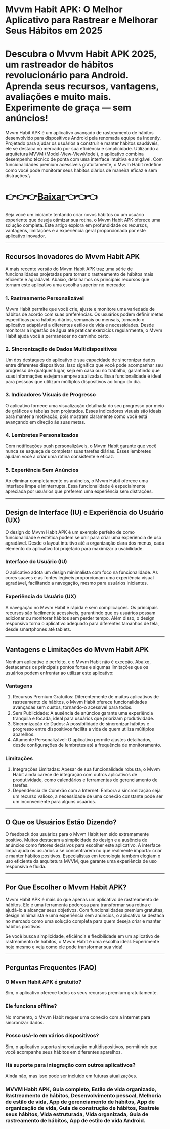 # Mvvm Habit APK: O Melhor Aplicativo para Rastrear e Melhorar Seus Hábitos em 2025
# Descubra o Mvvm Habit APK 2025, um rastreador de hábitos revolucionário para Android. Aprenda seus recursos, vantagens, avaliações e muito mais. Experimente de graça — sem anúncios!



Mvvm Habit APK é um aplicativo avançado de rastreamento de hábitos desenvolvido para dispositivos Android pela renomada equipe da Indently. Projetado para ajudar os usuários a construir e manter hábitos saudáveis, ele se destaca no mercado por sua eficiência e simplicidade. Utilizando a arquitetura MVVM (Model-View-ViewModel), o aplicativo combina desempenho técnico de ponta com uma interface intuitiva e amigável. Com funcionalidades premium acessíveis gratuitamente, o Mvvm Habit redefine como você pode monitorar seus hábitos diários de maneira eficaz e sem distrações.\

# 👉👉👉[Baixar](https://www-rupesholee-com-np.translate.goog/2025/01/mvvmhabit-apk.html?_x_tr_sl=en&_x_tr_tl=es&_x_tr_hl=en-US&_x_tr_pto=wapp)👈👈👈

Seja você um iniciante tentando criar novos hábitos ou um usuário experiente que deseja otimizar sua rotina, o Mvvm Habit APK oferece uma solução completa. Este artigo explora em profundidade os recursos, vantagens, limitações e a experiência geral proporcionada por este aplicativo inovador.

---

## Recursos Inovadores do Mvvm Habit APK

A mais recente versão do Mvvm Habit APK traz uma série de funcionalidades projetadas para tornar o rastreamento de hábitos mais eficiente e agradável. Abaixo, detalhamos os principais recursos que tornam este aplicativo uma escolha superior no mercado:

### 1. Rastreamento Personalizável
Mvvm Habit permite que você crie, ajuste e monitore uma variedade de hábitos de acordo com suas preferências. Os usuários podem definir metas específicas para hábitos diários, semanais ou mensais, tornando o aplicativo adaptável a diferentes estilos de vida e necessidades. Desde monitorar a ingestão de água até praticar exercícios regularmente, o Mvvm Habit ajuda você a permanecer no caminho certo.

### 2. Sincronização de Dados Multidispositivos
Um dos destaques do aplicativo é sua capacidade de sincronizar dados entre diferentes dispositivos. Isso significa que você pode acompanhar seu progresso de qualquer lugar, seja em casa ou no trabalho, garantindo que suas informações estejam sempre atualizadas. Essa funcionalidade é ideal para pessoas que utilizam múltiplos dispositivos ao longo do dia.

### 3. Indicadores Visuais de Progresso
O aplicativo fornece uma visualização detalhada do seu progresso por meio de gráficos e tabelas bem projetados. Esses indicadores visuais são ideais para manter a motivação, pois mostram claramente como você está avançando em direção às suas metas.

### 4. Lembretes Personalizados
Com notificações push personalizáveis, o Mvvm Habit garante que você nunca se esqueça de completar suas tarefas diárias. Esses lembretes ajudam você a criar uma rotina consistente e eficaz.

### 5. Experiência Sem Anúncios
Ao eliminar completamente os anúncios, o Mvvm Habit oferece uma interface limpa e ininterrupta. Essa funcionalidade é especialmente apreciada por usuários que preferem uma experiência sem distrações.

---

## Design de Interface (IU) e Experiência do Usuário (UX)

O design do Mvvm Habit APK é um exemplo perfeito de como funcionalidade e estética podem se unir para criar uma experiência de uso agradável. Desde o layout intuitivo até a organização clara dos menus, cada elemento do aplicativo foi projetado para maximizar a usabilidade.

### Interface do Usuário (IU)
O aplicativo adota um design minimalista com foco na funcionalidade. As cores suaves e as fontes legíveis proporcionam uma experiência visual agradável, facilitando a navegação, mesmo para usuários iniciantes.

### Experiência do Usuário (UX)
A navegação no Mvvm Habit é rápida e sem complicações. Os principais recursos são facilmente acessíveis, garantindo que os usuários possam adicionar ou monitorar hábitos sem perder tempo. Além disso, o design responsivo torna o aplicativo adequado para diferentes tamanhos de tela, desde smartphones até tablets.

---

## Vantagens e Limitações do Mvvm Habit APK

Nenhum aplicativo é perfeito, e o Mvvm Habit não é exceção. Abaixo, destacamos os principais pontos fortes e algumas limitações que os usuários podem enfrentar ao utilizar este aplicativo:

### Vantagens
1. Recursos Premium Gratuitos: Diferentemente de muitos aplicativos de rastreamento de hábitos, o Mvvm Habit oferece funcionalidades avançadas sem custos, tornando-o acessível para todos.
2. Sem Publicidade: A ausência de anúncios garante uma experiência tranquila e focada, ideal para usuários que priorizam produtividade.
3. Sincronização de Dados: A possibilidade de sincronizar hábitos e progresso entre dispositivos facilita a vida de quem utiliza múltiplos aparelhos.
4. Altamente Personalizável: O aplicativo permite ajustes detalhados, desde configurações de lembretes até a frequência de monitoramento.

### Limitações
1. Integrações Limitadas: Apesar de sua funcionalidade robusta, o Mvvm Habit ainda carece de integração com outros aplicativos de produtividade, como calendários e ferramentas de gerenciamento de tarefas.
2. Dependência de Conexão com a Internet: Embora a sincronização seja um recurso valioso, a necessidade de uma conexão constante pode ser um inconveniente para alguns usuários.

---

## O Que os Usuários Estão Dizendo?

O feedback dos usuários para o Mvvm Habit tem sido extremamente positivo. Muitos destacam a simplicidade do design e a ausência de anúncios como fatores decisivos para escolher este aplicativo. A interface limpa ajuda os usuários a se concentrarem no que realmente importa: criar e manter hábitos positivos. Especialistas em tecnologia também elogiam o uso eficiente da arquitetura MVVM, que garante uma experiência de uso responsiva e fluida.

---

## Por Que Escolher o Mvvm Habit APK?

Mvvm Habit APK é mais do que apenas um aplicativo de rastreamento de hábitos. Ele é uma ferramenta poderosa para transformar sua rotina e ajudá-lo a alcançar seus objetivos. Com funcionalidades premium gratuitas, design minimalista e uma experiência sem anúncios, o aplicativo se destaca no mercado como uma solução completa para quem deseja criar e manter hábitos positivos.

Se você busca simplicidade, eficiência e flexibilidade em um aplicativo de rastreamento de hábitos, o Mvvm Habit é uma escolha ideal. Experimente hoje mesmo e veja como ele pode transformar sua vida!

---

## Perguntas Frequentes (FAQ)

### O Mvvm Habit APK é gratuito?
Sim, o aplicativo oferece todos os seus recursos premium gratuitamente.

### Ele funciona offline?
No momento, o Mvvm Habit requer uma conexão com a Internet para sincronizar dados.

### Posso usá-lo em vários dispositivos?
Sim, o aplicativo suporta sincronização multidispositivos, permitindo que você acompanhe seus hábitos em diferentes aparelhos.

### Há suporte para integração com outros aplicativos?
Ainda não, mas isso pode ser incluído em futuras atualizações.
### **MVVM Habit APK**, **Guia completo**, **Estilo de vida organizado**, **Rastreamento de hábitos**, **Desenvolvimento pessoal**, **Melhoria de estilo de vida**, **App de gerenciamento de hábitos**, **App de organização de vida**, **Guia de construção de hábitos**, **Rastreie seus hábitos**, **Vida estruturada**, **Vida organizada**, **Guia de rastreamento de hábitos**, **App de estilo de vida Android**.
